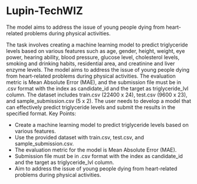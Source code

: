 # Lupin-TechWIZ
The model aims to address the issue of young people dying from heart-related problems during physical activities.

 The task involves creating a machine learning model to predict triglyceride levels based on various features such as age, gender, height, weight, eye power, hearing ability, blood pressure, glucose level, cholesterol levels, smoking and drinking habits, residential area, and creatinine and liver enzyme levels. The model aims to address the issue of young people dying from heart-related problems during physical activities. The evaluation metric is Mean Absolute Error (MAE), and the submission file must be in .csv format with the index as candidate_id and the target as triglyceride_lvl column. The dataset includes train.csv (22400 x 24), test.csv (9600 x 23), and sample_submission.csv (5 x 2). The user needs to develop a model that can effectively predict triglyceride levels and submit the results in the specified format.
Key Points:
- Create a machine learning model to predict triglyceride levels based on various features.
- Use the provided dataset with train.csv, test.csv, and sample_submission.csv.
- The evaluation metric for the model is Mean Absolute Error (MAE).
- Submission file must be in .csv format with the index as candidate_id and the target as triglyceride_lvl column.
- Aim to address the issue of young people dying from heart-related problems during physical activities.  
